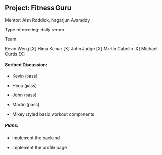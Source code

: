 
## Project: Fitness Guru

Mentor: Alan Roddick, Nagarjun Avaraddy

Type of meeting: daily scrum

Team:

Kevin Weng          [X]
Hima Kumar          [X]
John Judge          [X]
Martin Cabello      [X]
Michael Curtis      [X]

#### Scribed Discussion:

* Kevin (pass)

* Hima (pass)

* John (pass)

* Martin (pass)

* Mikey styled basic workout components

##### Plans:

* implement the backend

* implement the profile page
